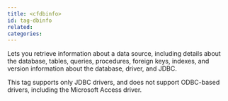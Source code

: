 ```yaml
---
title: <cfdbinfo>
id: tag-dbinfo
related:
categories:
---
```


Lets you retrieve information about a data source, including details about the database, tables, queries, procedures, foreign keys, indexes, and version information about the database, driver, and JDBC. 

This tag supports only JDBC drivers, and does not support ODBC-based drivers, including the Microsoft Access driver.
